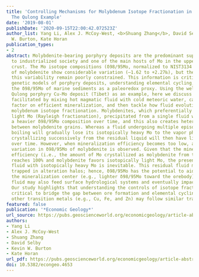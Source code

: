```yaml
---
title: 'Controlling Mechanisms for Molybdenum Isotope Fractionation in Porphyry Deposits:
  The Qulong Example'
date: '2019-08-01'
publishDate: '2020-09-15T22:00:42.072523Z'
author_list: Yang Li, Alex J. McCoy-West, <b>Shuang Zhang</b>, David Selby, Kevin
  W. Burton, Kate Horan
publication_types:
- 2
abstract: Molybdenite-bearing porphyry deposits are the predominant supplier of molybdenum
  to industrialized society and one of the main hosts of Mo in the upper continental
  crust. The Mo isotope compositions (δ98/95Mo, normalized to NIST3134 equals 0‰)
  of molybdenite show considerable variation (–1.62 to +2.27‰), but the factors controlling
  this variability remain poorly constrained. This information is critical for underpinning
  genetic models of porphyry deposits, understanding elemental cycling, and utilizing
  the δ98/95Mo of marine sediments as a paleoredox proxy. Using the well-characterized
  Qulong porphyry Cu-Mo deposit (Tibet) as an example, here we discuss how rapid cooling,
  facilitated by mixing hot magmatic fluid with cold meteoric water, can be a controlling
  factor on efficient mineralization, and then tackle how fluid evolution regulates
  molybdenum isotope fractionation. Molybdenites, which preferentially partition isotopically
  light Mo (Rayleigh fractionation), precipitated from a single fluid will develop
  a heavier δ98/95Mo composition over time, and this also creates heterogeneous δ98/95Mo
  between molybdenite grains. Whereas a fluid undergoing multiple episodes of intensive
  boiling will gradually lose its isotopically heavy Mo to the vapor phase, molybdenites
  crystallizing successively from the residual liquid will then have lighter δ98/95Mo
  over time. However, when mineralization efficiency becomes too low, a negligible
  variation in δ98/95Mo of molybdenite is observed. Given that the mineralization
  efficiency (i.e., the amount of Mo crystallized as molybdenite from the fluid) rarely
  reaches 100% and molybdenite favors isotopically light Mo, the presence of a residual
  fluid with isotopically heavy Mo is inevitable. This residual fluid may then become
  trapped in alteration halos; hence, δ98/95Mo has the potential to aid in locating
  the mineralization center (e.g., lighter δ98/95Mo toward the orebody). The residual
  fluid may also feed surface hydrological systems and eventually impact Mo cycling.
  Our study highlights that understanding the controls of isotope fractionation is
  critical to bridge the gap between ore formation and elemental cycling, and that
  other transition metals (e.g., Cu, Fe, and Zn) may follow similar trajectories.
featured: false
publication: '*Economic Geology*'
url_source: https://pubs.geoscienceworld.org/economicgeology/article-abstract/114/5/981/571902/Controlling-Mechanisms-for-Molybdenum-Isotope
authors:
- Yang Li
- Alex J. McCoy-West
- Shuang Zhang
- David Selby
- Kevin W. Burton
- Kate Horan
url_pdf: https://pubs.geoscienceworld.org/economicgeology/article-abstract/114/5/981/571902/Controlling-Mechanisms-for-Molybdenum-Isotope
doi: 10.5382/econgeo.4653
---
```


